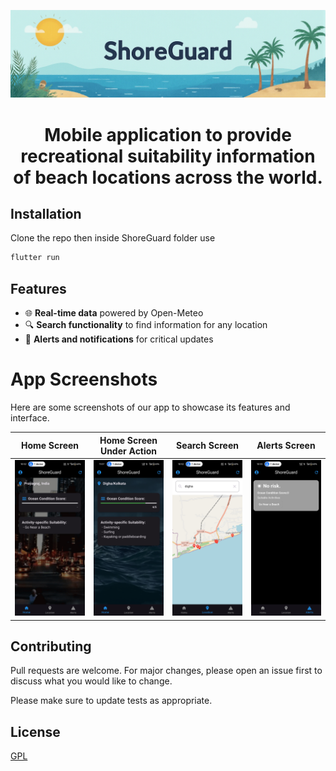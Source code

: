 
![Alt Text - really great image](images/banner.png)
<h1 align="center" style="border-bottom: none">
    <b>
     Mobile application to provide recreational suitability information of beach locations across the world.       </b>
<br>
</h1>



## Installation

Clone the repo then inside ShoreGuard folder use

```bash
flutter run
```

## Features
- 🌐 **Real-time data** powered by Open-Meteo
- 🔍 **Search functionality** to find information for any location
- 🔔 **Alerts and notifications** for critical updates

# App Screenshots

Here are some screenshots of our app to showcase its features and interface.

| Home Screen | Home Screen Under Action | Search Screen | Alerts Screen |
|-------------|-------------|----------------|-----------------|
| ![Home Screen](images/home.jpg) | ![Home Screen Under Action](images/home2.jpg) | ![Search Screen](images/search.jpg) | ![Alerts Screen](images/alerts.jpg) |




## Contributing

Pull requests are welcome. For major changes, please open an issue first
to discuss what you would like to change.

Please make sure to update tests as appropriate.

## License

[GPL](https://www.gnu.org/licenses/gpl-3.0.en.html)
